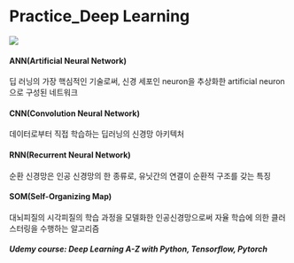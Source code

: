 # Practice_Deep Learning

<a href="https://summerbook.tistory.com/" target="_blank"><img src="https://img.shields.io/badge/TSTORY-125925?style=flat-square&logo=tistory&logoColor=ffffff"/></a>

#### ANN(Artificial Neural Network)
딥 러닝의 가장 핵심적인 기술로써, 신경 세포인 neuron을 추상화한 artificial neuron으로 구성된 네트워크

#### CNN(Convolution Neural Network)
데이터로부터 직접 학습하는 딥러닝의 신경망 아키텍처

#### RNN(Recurrent Neural Network)
순환 신경망은 인공 신경망의 한 종류로, 유닛간의 연결이 순환적 구조를 갖는 특징

#### SOM(Self-Organizing Map)
대뇌피질의 시각피질의 학습 과정을 모델화한 인공신경망으로써 자율 학습에 의한 클러스터링을 수행하는 알고리즘





##### Udemy course: Deep Learning A-Z with Python, Tensorflow, Pytorch

